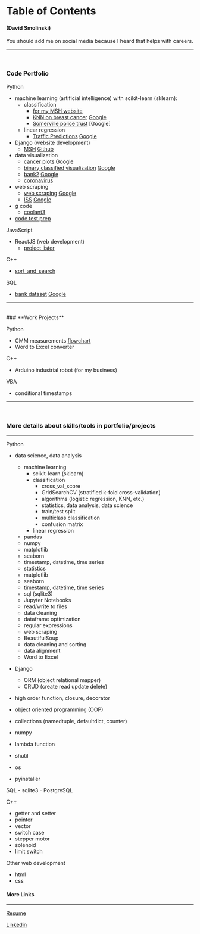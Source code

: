 # **Table of Contents**
#### (David Smolinski)
You should add me on social media because I heard that helps with careers.
___
<br>

### **Code Portfolio**

Python

- machine learning (artificial intelligence) with scikit-learn (sklearn):
    - classification
        - [for my MSH website](https://github.com/DavidSmolinski/portfolio/blob/master/machine%20learning/happiness.ipynb)
        - [KNN on breast cancer](https://github.com/DavidSmolinski/portfolio/blob/master/machine%20learning/machine_learning_bc.ipynb)  [Google](https://colab.research.google.com/drive/16evW7ZgGegf7W-fx_NeSp27EM0BmhZlh)
        - [Somerville police trust](https://github.com/DavidSmolinski/portfolio/blob/master/machine%20learning/Somerville%20police%20trust.ipynb)  [Google]
    - linear regression
        - [Traffic Predictions](https://github.com/DavidSmolinski/portfolio/blob/master/machine%20learning/traffic.ipynb)  [Google](https://colab.research.google.com/drive/1J24SykFvNO2pnZvEU_-BiIaQHjS_reTi)
- Django (website development)
    - [MSH](https://moresomervillehappinessapp.herokuapp.com/home)  [Github](https://github.com/DavidSmolinski/portfolio/tree/master/websites/msh)  
- data visualization
    - [cancer plots](https://github.com/DavidSmolinski/portfolio/blob/master/cancer%20data%20analysis%20without%20machine%20learning/cancer_plots.ipynb)  [Google](https://colab.research.google.com/drive/1q5nwWg51bin0lnY6EQ6xl2LAa36vTgx-)
    - [binary classified visualization](https://github.com/DavidSmolinski/portfolio/blob/master/cancer%20data%20analysis%20without%20machine%20learning/binary_classified_visualization.ipynb)  [Google](https://colab.research.google.com/drive/17yfQZhAT-GUHUESiU6oankrbHxrjvy3w)
    - [bank2](https://github.com/DavidSmolinski/portfolio/blob/master/pandas%20matplotlib/bank2.ipynb)  [Google](https://colab.research.google.com/drive/1UahtJqPc7MdqgTBnQlZ9zcGZ7ZU4ZZ9r)
    - [coronavirus](https://github.com/DavidSmolinski/portfolio/blob/master/data%20visualization/coronavirus.ipynb)
- web scraping
    - [web scraping](https://github.com/DavidSmolinski/portfolio/blob/master/web%20scraping%20bees/web%20scraping.ipynb)  [Google](https://colab.research.google.com/drive/1IOfmLkJk3S0uBk_-g6jQOH1yrG7tZmFq)
    - [ISS](https://github.com/DavidSmolinski/portfolio/blob/master/space%20station%20distance/iss_dist.ipynb)  [Google](https://colab.research.google.com/drive/1tEuKVdb2ucalepqh-CDI43qqtL87ELy6)
- g code
    - [coolant3](https://github.com/DavidSmolinski/portfolio/blob/master/change_m8/coolant3.py) 
- [code test prep](https://github.com/DavidSmolinski/portfolio/tree/master/python_prepare_for_code_tests)

JavaScript

- ReactJS (web development)
    - [project lister]()
    
C++

- [sort_and_search](https://github.com/DavidSmolinski/portfolio/tree/master/C%2B%2B/sort_and_search) 

SQL

- [bank dataset](https://github.com/DavidSmolinski/portfolio/blob/master/SQL%20CSV%20Pandas%20Python%20Project/bank.ipynb)  [Google](https://colab.research.google.com/drive/1Q6DH7iTorqIEtB42ddTV8mGVSFFTGt6x#scrollTo=7JtWERPhPPOG)  

___
<br>
### **Work Projects**

Python

- CMM measurements [flowchart](https://drive.google.com/file/d/1ZXXQr_sRHcxXa7fGgBZX1LvO-symZtQ8/view)
- Word to Excel converter

C++

- Arduino industrial robot (for my business)

VBA

- conditional timestamps

___
<br>

### **More details about skills/tools in portfolio/projects**
___

Python

- data science, data analysis
    - machine learning
        - scikit-learn (sklearn)
        - classification
            - cross_val_score
            - GridSearchCV (stratified k-fold cross-validation)
            - algorithms (logistic regression, KNN, etc.)
            - statistics, data analysis, data science
            - train/test split
            - multiclass classification
            - confusion matrix
        - linear regression
    - pandas
    - numpy
    - matplotlib
    - seaborn
    - timestamp, datetime, time series
    - statistics
    - matplotlib
    - seaborn
    - timestamp, datetime, time series
    - sql (sqlite3)
    - Jupyter Notebooks
    - read/write to files
    - data cleaning
    - dataframe optimization
    - regular expressions
    - web scraping
    - BeautifulSoup
    - data cleaning and sorting
    - data alignment
    - Word to Excel

- Django
    - ORM (object relational mapper)
    - CRUD (create read update delete)
- high order function, closure, decorator
- object oriented programming (OOP)
- collections (namedtuple, defaultdict, counter)
- numpy
- lambda function
- shutil
- os
- pyinstaller


SQL 
    - sqlite3
    - PostgreSQL

C++

- getter and setter
- pointer
- vector
- switch case
- stepper motor
- solenoid
- limit switch

Other web development
- html
- css


#### **More Links**
___

[Resume](https://docs.google.com/document/d/1NmaSZmUnfOo0ZlQYJZyDy648Fhi-4z7evU47rpatxZ4) 

[Linkedin](https://www.linkedin.com/in/david-smolinski-96933050/) 
